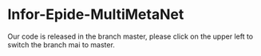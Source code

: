 # Infor-Epide-MultiMetaNet
Our code is released in the branch master, please click on the upper left to switch the branch mai to master. 
